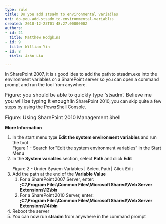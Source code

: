 ```yaml
---
type: rule
title: Do you add stsadm to environmental variables
uri: do-you-add-stsadm-to-environmental-variables
created: 2010-12-23T01:48:27.0000000Z
authors:
- id: 21
  title: Matthew Hodgkins
- id: 9
  title: William Yin
- id: 8
  title: John Liu

---
```




<span class='intro'> 
  <p>In SharePoint 2007, it is a good idea to add the path to stsadm.exe into the environment variables on a SharePoint server so you can open a command prompt and run the tool from anywhere.</p>
<p><img alt="" src="/ITAndNetworking/SharePointMigration/PublishingImages/stsadm.png" /><br>
<font class="ms-rteCustom-FigureNormal" size="+0">Figure&#58; you should be able to quickly type ‘stsadm’. Believe me you will be typing it enough!</font>In SharePoint 2010, you can skip quite a few steps by using the PowerShell Console.<br>
<br>
<img alt="" src="/ITAndNetworking/SharePointMigration/PublishingImages/SP2010PowerShell.png" /><br>
<font class="ms-rteCustom-FigureNormal" size="+0">Figure&#58; Using SharePoint 2010 Management Shell</font></p>
 </span>


  <p>
    <strong>More Information</strong> </p>
<ol>
    <li>In the start menu type <b>Edit the system environment variables </b>and run the tool<img alt="" src="/ITAndNetworking/SharePointMigration/PublishingImages/EnvVariables.png" />&#160;<br>
    Figure 1 - Search for &quot;Edit the system environment variables” in the Start Menu </li>
    <li>In the <b>System variables </b>section, select <b>Path </b>and click <b>Edit<br>
    </b><img alt="" src="/ITAndNetworking/SharePointMigration/PublishingImages/EnvVariables2.png" />&#160;<br>
    Figure 2 - Under System Variables | Select Path | Click Edit </li>
    <li>Add the path at the end of the <b>Variable Value</b>
    <ol>
        <li>For a SharePoint 2007 Server, enter&#58;<br>
        <b>;C&#58;\Program Files\Common Files\Microsoft Shared\Web Server Extensions\12\bin</b> </li>
        <li>For a SharePoint 2010 Server, enter&#58;<br>
        <b>;C&#58;\Program Files\Common Files\Microsoft Shared\Web Server Extensions\14\bin</b> </li>
    </ol>
    </li>
    <li>Reboot the server </li>
    <li>You can now run <b>stsadm </b>from anywhere in the command prompt </li>
</ol>
<p>&#160;&#160;&#160;&#160;&#160;&#160;&#160;&#160;&#160; </p>




